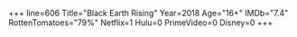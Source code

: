 +++
line=606
Title="Black Earth Rising"
Year=2018
Age="16+"
IMDb="7.4"
RottenTomatoes="79%"
Netflix=1
Hulu=0
PrimeVideo=0
Disney=0
+++

